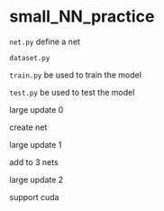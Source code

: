 # small_NN_practice


`net.py`        define a net

`dataset.py` 

`train.py`      be used to train the model

`test.py`       be used to test the model




large update 0 

create net

large update 1 

add to 3 nets

large update 2 

support cuda 
